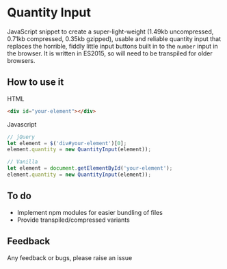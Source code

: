 # Quantity Input #

JavaScript snippet to create a super-light-weight (1.49kb uncompressed, 0.71kb compressed, 0.35kb gzipped), usable and reliable quantity input that replaces the horrible, fiddly little input buttons built in to the `number` input in the browser. It is written in ES2015, so will need to be transpiled for older browsers.


## How to use it ##

HTML
```html
<div id="your-element"></div>
```

Javascript
```javascript
// jQuery
let element = $('div#your-element')[0];
element.quantity = new QuantityInput(element));

// Vanilla
let element = document.getElementById('your-element');
element.quantity = new QuantityInput(element));
```


## To do ##

- Implement npm modules for easier bundling of files
- Provide transpiled/compressed variants


## Feedback ##

Any feedback or bugs, please raise an issue